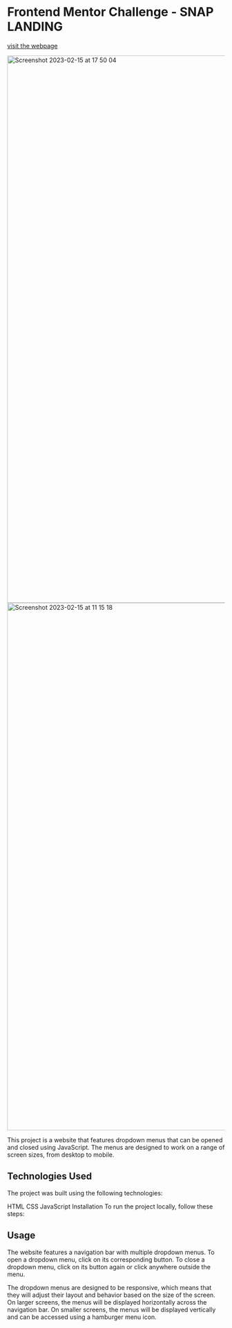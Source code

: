 # Frontend Mentor Challenge - SNAP LANDING

[visit the webpage](https://snap-pcv.vercel.app/)

<img width="1268" alt="Screenshot 2023-02-15 at 17 50 04" src="https://user-images.githubusercontent.com/100241036/219154679-b07693d7-560e-46c0-8c11-dd1f84b5df24.png">
<img width="1222" alt="Screenshot 2023-02-15 at 11 15 18" src="https://user-images.githubusercontent.com/100241036/219051841-cbfd1127-ac45-4e97-9ddb-fe84f4b8e6a9.png">

This project is a website that features dropdown menus that can be opened and closed using JavaScript. The menus are designed to work on a range of screen sizes, from desktop to mobile.

## Technologies Used
The project was built using the following technologies:

HTML
CSS
JavaScript
Installation
To run the project locally, follow these steps:


## Usage
The website features a navigation bar with multiple dropdown menus. To open a dropdown menu, click on its corresponding button. To close a dropdown menu, click on its button again or click anywhere outside the menu.

The dropdown menus are designed to be responsive, which means that they will adjust their layout and behavior based on the size of the screen. On larger screens, the menus will be displayed horizontally across the navigation bar. On smaller screens, the menus will be displayed vertically and can be accessed using a hamburger menu icon.
